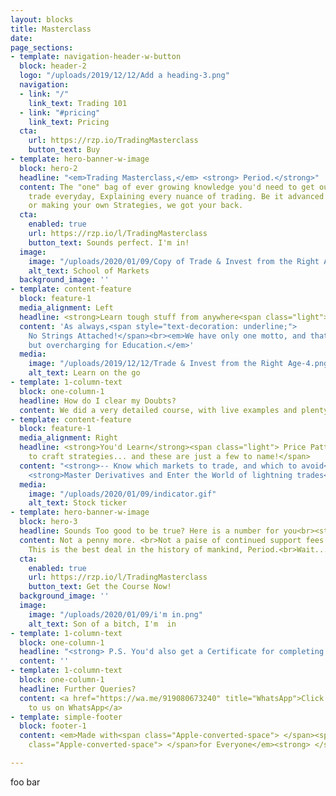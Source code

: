 ```yaml
---
layout: blocks
title: Masterclass
date: 
page_sections:
- template: navigation-header-w-button
  block: header-2
  logo: "/uploads/2019/12/12/Add a heading-3.png"
  navigation:
  - link: "/"
    link_text: Trading 101
  - link: "#pricing"
    link_text: Pricing
  cta:
    url: https://rzp.io/TradingMasterclass
    button_text: Buy
- template: hero-banner-w-image
  block: hero-2
  headline: "<em>Trading Masterclass,</em> <strong> Period.</strong>"
  content: The "one" bag of ever growing knowledge you'd need to get out there and
    trade everyday, Explaining every nuance of trading. Be it advanced Indicators,
    or making your own Strategies, we got your back.
  cta:
    enabled: true
    url: https://rzp.io/l/TradingMasterclass
    button_text: Sounds perfect. I'm in!
  image:
    image: "/uploads/2020/01/09/Copy of Trade & Invest from the Right Age-1.png"
    alt_text: School of Markets
  background_image: ''
- template: content-feature
  block: feature-1
  media_alignment: Left
  headline: <strong>Learn tough stuff from anywhere<span class="light"><br></span></strong><spanclass="light"> Anyplace, anytime, always on your device!</span>
  content: 'As always,<span style="text-decoration: underline;">
    No Strings Attached!</span><br><em>We have only one motto, and that is anything
    but overcharging for Education.</em>'
  media:
    image: "/uploads/2019/12/12/Trade & Invest from the Right Age-4.png"
    alt_text: Learn on the go
- template: 1-column-text
  block: one-column-1
  headline: How do I clear my Doubts?
  content: We did a very detailed course, with live examples and plenty of charting, analysis and commentary which would make sure no doubts come up. Despite that, if you ever have any doubt, you can get it cleared over call/text/TeamViewer anytime, all-time! <br>(Funny thing, many people actually ask if this is for an extra price... WHAT?! C'mon people! We're here just to help each other out.)
- template: content-feature
  block: feature-1
  media_alignment: Right
  headline: <strong>You'd Learn</strong><span class="light"> Price Patterns, OI, Indicators,
    to craft strategies... and these are just a few to name!</span>
  content: "<strong>-- Know which markets to trade, and which to avoid</strong><br><br>--
    <strong>Master Derivatives and Enter the World of lightning trades<br><br>--Make consistent profits.<br><br></strong> <em>Psst... you also get continued learning resources delivered to you every month, no questions asked.</em>"
  media:
    image: "/uploads/2020/01/09/indicator.gif"
    alt_text: Stock ticker
- template: hero-banner-w-image
  block: hero-3
  headline: Sounds Too good to be true? Here is a number for you<br><strong>₹ 4999.</strong>
  content: Not a penny more. <br>Not a paise of continued support fees.<br> Not a paise extra for calls.<br>We won't give calls, but, give you enough knowledge, for you to generate calls.
    This is the best deal in the history of mankind, Period.<br>Wait... are you <strong>Still waiting</strong>?
  cta:
    enabled: true
    url: https://rzp.io/l/TradingMasterclass
    button_text: Get the Course Now!
  background_image: ''
  image:
    image: "/uploads/2020/01/09/i'm in.png"
    alt_text: Son of a bitch, I'm  in
- template: 1-column-text
  block: one-column-1
  headline: "<strong> P.S. You'd also get a Certificate for completing this!</strong>"
  content: ''
- template: 1-column-text
  block: one-column-1
  headline: Further Queries?
  content: <a href="https://wa.me/919080673240" title="WhatsApp">Click here to reach
    to us on WhatsApp</a>
- template: simple-footer
  block: footer-1
  content: <em>Made with<span class="Apple-converted-space"> </span><span class="love">Love</span><span
    class="Apple-converted-space"> </span>for Everyone</em><strong> </strong>❤︎

---
```

foo bar